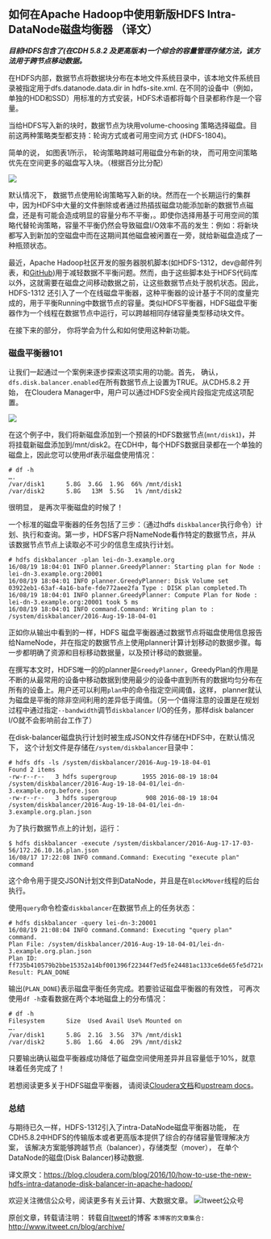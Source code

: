 如何在Apache Hadoop中使用新版HDFS Intra-DataNode磁盘均衡器 （译文）
---

***目前HDFS包含了(在CDH 5.8.2 及更高版本)一个综合的容量管理存储方法，该方法用于跨节点移动数据。***

在HDFS内部，数据节点将数据块分布在本地文件系统目录中，该本地文件系统目录被指定用于dfs.datanode.data.dir in hdfs-site.xml. 在不同的设备中（例如，单独的HDD和SSD）用标准的方式安装，HDFS术语都将每个目录都称作是一个容量。

当给HDFS写入新的块时，数据节点为块用volume-choosing 策略选择磁盘。目前这两种策略类型都支持：轮询方式或者可用空间方式 (HDFS-1804)。

简单的说， 如图表1所示， 轮询策略跨越可用磁盘分布新的块， 而可用空间策略优先在空间更多的磁盘写入块。（根据百分比分配）

![](https://github.com/itweet/labs/raw/master/BigData/img/balancer.png)

默认情况下， 数据节点使用轮询策略写入新的块。然而在一个长期运行的集群中，因为HDFS中大量的文件删除或者通过热插拔磁盘功能添加新的数据节点磁盘，还是有可能会造成明显的容量分布不平衡，。即使你选择用基于可用空间的策略代替轮询策略，容量不平衡仍然会导致磁盘I/O效率不高的发生：例如：将新块都写入到新加的空磁盘中而在这期间其他磁盘被闲置在一旁，就给新磁盘造成了一种瓶颈状态。

最近，Apache Hadoop社区开发的服务器脱机脚本(如HDFS-1312，dev@邮件列表，和[GitHub](https://github.com/schmmd/hadoop-balancer))用于减轻数据不平衡问题。然而，由于这些脚本处于HDFS代码库以外，这就需要在磁盘之间移动数据之前，让这些数据节点处于脱机状态。因此， HDFS-1312 还引入了一个在线磁盘平衡器，这种平衡器的设计基于不同的度量完成的，用于平衡Running中数据节点的容量。类似HDFS平衡器，HDFS磁盘平衡器作为一个线程在数据节点中运行，可以跨越相同存储容量类型移动块文件。

在接下来的部分， 你将学会为什么和如何使用这种新功能。

### 磁盘平衡器101

让我们一起通过一个案例来逐步探索这项实用的功能。首先， 确认，`dfs.disk.balancer.enabled`在所有数据节点上设置为TRUE。从CDH5.8.2 开始， 在Cloudera Manager中，用户可以通过HDFS安全阀片段指定完成这项配置。

![](https://github.com/itweet/labs/raw/master/BigData/img/balancer-f2.png)

在这个例子中，我们将新磁盘添加到一个预装的HDFS数据节点(`mnt/disk1`)，并将挂载新磁盘添加到/mnt/disk2。在CDH中，每个HDFS数据目录都在一个单独的磁盘上，因此您可以使用df表示磁盘使用情况：

```
# df -h
….
/var/disk1      5.8G  3.6G  1.9G  66% /mnt/disk1
/var/disk2      5.8G   13M  5.5G   1% /mnt/disk2
```

很明显， 是再次平衡磁盘的时候了！

一个标准的磁盘平衡器的任务包括了三步：（通过hdfs `diskbalancer`执行命令）计划、执行和查询。第一步，HDFS客户将NameNode看作特定的数据节点，并从该数据节点节点上读取必不可少的信息生成执行计划。

```
# hdfs diskbalancer -plan lei-dn-3.example.org
16/08/19 18:04:01 INFO planner.GreedyPlanner: Starting plan for Node : lei-dn-3.example.org:20001
16/08/19 18:04:01 INFO planner.GreedyPlanner: Disk Volume set 03922eb1-63af-4a16-bafe-fde772aee2fa Type : DISK plan completed.Th
16/08/19 18:04:01 INFO planner.GreedyPlanner: Compute Plan for Node : lei-dn-3.example.org:20001 took 5 ms
16/08/19 18:04:01 INFO command.Command: Writing plan to : /system/diskbalancer/2016-Aug-19-18-04-01
```

正如你从输出中看到的一样，HDFS 磁盘平衡器通过数据节点将磁盘使用信息报告给NameNode，并在指定的数据节点上使用planner计算计划移动的数据步骤。每一步都明确了资源和目标移动数据量，以及预计移动的数据量。

在撰写本文时，HDFS唯一的的planner是`GreedyPlanner`，GreedyPlan的作用是不断的从最常用的设备中移动数据到使用最少的设备中直到所有的数据均匀分布在所有的设备上。用户还可以利用`plan`中的命令指定空间阈值，这样， planner就认为磁盘是平衡的除非空间利用的差异低于阈值。（另一个值得注意的设置是在规划过程中通过指定`--bandwidth`调节`diskbalancer` I/O的任务，那样disk balancer I/O就不会影响前台工作了）

在disk-balancer磁盘执行计划时被生成JSON文件存储在HDFS中，在默认情况下， 这个计划文件是存储在`/system/diskbalancer`目录中：

```
# hdfs dfs -ls /system/diskbalancer/2016-Aug-19-18-04-01
Found 2 items
-rw-r--r--   3 hdfs supergroup       1955 2016-08-19 18:04 /system/diskbalancer/2016-Aug-19-18-04-01/lei-dn-3.example.org.before.json
-rw-r--r--   3 hdfs supergroup        908 2016-08-19 18:04 /system/diskbalancer/2016-Aug-19-18-04-01/lei-dn-3.example.org.plan.json
```

为了执行数据节点上的计划，运行：

```
$ hdfs diskbalancer -execute /system/diskbalancer/2016-Aug-17-17-03-56/172.26.10.16.plan.json
16/08/17 17:22:08 INFO command.Command: Executing "execute plan" command
```

这个命令用于提交JSON计划文件到DataNode，并且是在`BlockMover`线程的后台执行。

使用`query`命令检查`diskbalancer`在数据节点上的任务状态：

```
# hdfs diskbalancer -query lei-dn-3:20001
16/08/19 21:08:04 INFO command.Command: Executing "query plan" command.
Plan File: /system/diskbalancer/2016-Aug-19-18-04-01/lei-dn-3.example.org.plan.json
Plan ID: ff735b410579b2bbe15352a14bf001396f22344f7ed5fe24481ac133ce6de65fe5d721e223b08a861245be033a82469d2ce943aac84d9a111b542e6c63b40e75
Result: PLAN_DONE
```

输出(`PLAN_DONE`)表示磁盘平衡任务完成。若要验证磁盘平衡器的有效性， 可再次使用`df -h`查看数据在两个本地磁盘上的分布情况：

```
# df -h
Filesystem      Size  Used Avail Use% Mounted on
….
/var/disk1      5.8G  2.1G  3.5G  37% /mnt/disk1
/var/disk2      5.8G  1.6G  4.0G  29% /mnt/disk2
```

只要输出确认磁盘平衡器成功降低了磁盘空间使用差异并且容量低于10%，就意味着任务完成了！

若想阅读更多关于HDFS磁盘平衡器， 请阅读[Cloudera文档](http://www.cloudera.com/documentation/enterprise/latest/topics/admin_hdfs_balancer.html)和[upstream docs](http://www.cloudera.com/documentation/enterprise/latest/topics/admin_hdfs_balancer.html)。

### 总结

与期待已久一样，HDFS-1312引入了intra-DataNode磁盘平衡器功能， 在CDH5.8.2中HDFS的传输版本或者更高版本提供了综合的存储容量管理解决方案， 该解决方案能够跨越节点（balancer），存储类型（mover）， 在单个DataNode的磁盘(Disk Balancer)移动数据.

译文原文：https://blog.cloudera.com/blog/2016/10/how-to-use-the-new-hdfs-intra-datanode-disk-balancer-in-apache-hadoop/

欢迎关注微信公众号，阅读更多有关云计算、大数据文章。
![Itweet公众号](https://github.com/itweet/labs/raw/master/common/img/weixin_public.png)

原创文章，转载请注明： 转载自[Itweet](http://www.itweet.cn)的博客
`本博客的文章集合:` http://www.itweet.cn/blog/archive/


